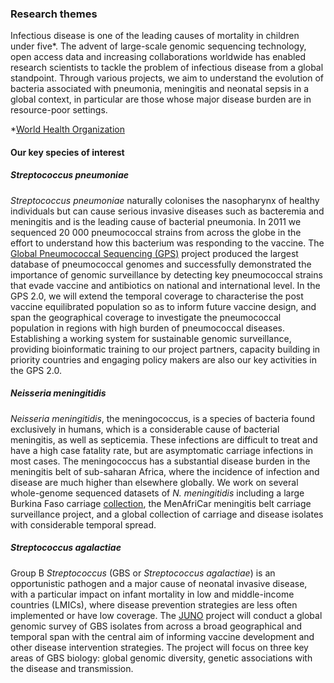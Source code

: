 ### Research themes

Infectious disease is one of the leading causes of mortality in children under five*. The advent of large-scale genomic sequencing technology, open access data and increasing collaborations worldwide has enabled research scientists to tackle the problem of infectious disease from a global standpoint. Through various projects, we aim to understand the evolution of bacteria associated with pneumonia, meningitis and neonatal sepsis in a global context, in particular are those whose major disease burden are in resource-poor settings.

*[World Health Organization](https://www.who.int/topics/infectious_diseases/en/)

#### Our key species of interest

##### *Streptococcus pneumoniae*
*Streptococcus pneumoniae* naturally colonises the nasopharynx of healthy individuals but can cause serious invasive diseases such as bacteremia and meningitis and is the leading cause of bacterial pneumonia. In 2011 we sequenced 20 000 pneumococcal strains from across the globe in the effort to understand how this bacterium was responding to the vaccine. The [Global Pneumococcal Sequencing (GPS)](https://www.pneumogen.net/) project produced the largest database of pneumococcal genomes and successfully demonstrated the importance of genomic surveillance by detecting key pneumococcal strains that evade vaccine and antibiotics on national and international level. In the GPS 2.0, we will extend the temporal coverage to characterise the post vaccine equilibrated population so as to inform future vaccine design, and span the geographical coverage to investigate the pneumococcal population in regions with high burden of pneumococcal diseases. Establishing a working system for sustainable genomic surveillance, providing bioinformatic training to our project partners, capacity building in priority countries and engaging policy makers are also our key activities in the GPS 2.0.

##### *Neisseria meningitidis*
*Neisseria meningitidis*, the meningococcus, is a species of bacteria found exclusively in humans, which is a considerable cause of bacterial meningitis, as well as septicemia. These infections are difficult to treat and have a high case fatality rate, but are asymptomatic carriage infections in most cases.  The meningococcus has a substantial disease burden in the meningitis belt of sub-saharan Africa, where the incidence of infection and disease are much higher than elsewhere globally. We work on several whole-genome sequenced datasets of *N. meningitidis* including a large Burkina Faso carriage [collection](https://www.ncbi.nlm.nih.gov/pubmed/23914778), the MenAfriCar meningitis belt carriage surveillance project, and a global collection of carriage and disease isolates with considerable temporal spread.

##### *Streptococcus agalactiae*
Group B *Streptococcus* (GBS or *Streptococcus agalactiae*) is an opportunistic pathogen and a major cause of neonatal invasive disease, with a particular impact on infant mortality in low and middle-income countries (LMICs), where disease prevention strategies are less often implemented or have low coverage. The [JUNO](gbsgen.net) project will conduct a global genomic survey of GBS isolates from across a broad geographical and temporal span with the central aim of informing vaccine development and other disease intervention strategies. The project will focus on three key areas of GBS biology: global genomic diversity, genetic associations with the disease and transmission.
